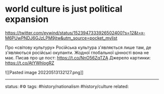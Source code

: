 # world culture is just political expansion

https://twitter.com/eywind/status/1523947333926502400?s=12&t=x-M6PUwPNDJ6GJzLPM9jtw&utm_source=pocket_mylist

Про «світову культуру» Російська культура з'являється лише там, де з'являються російські окупанти. Жодної глобальної цінності вона не має. Писав про це пост: https://t.co/NnO56ZqTZA Джерело картинки: https://t.co/AtYWhlogRZ

![[Pasted image 20220513132127.png]]

---
status: #⚙️ 
tags: #history/nationalism #history/culture 
related: 